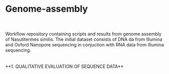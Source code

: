 # Genome-assembly
<br />
<br />
Workflow repository containing scripts and results from genome assembly of Nasutitermes similis. 
The initial dataset consists of DNA da from Illumina and Oxford Nanopore sequencing in conjuction with RNA data from Illumina sequencing.
<br />
<br />
<br />
**1. QUALITATIVE EVALUATION OF SEQUENCE DATA**
